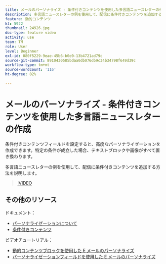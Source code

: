 ```yaml
---
title: メールのパーソナライズ - 条件付きコンテンツを使用した多言語ニュースレターの作成
description: 多言語ニュースレターの例を使用して、配信に条件付きコンテンツを追加する方法を説明します。
feature: 動的コンテンツ
kt: 5922
thumbnail: 24926.jpg
doc-type: feature video
activity: use
team: TM
role: User
level: Beginner
exl-id: 080f5229-9eae-45b6-b0e0-13b4721ad79c
source-git-commit: 8910430585bdaa0db076db9c34b34798f649d39c
workflow-type: tm+mt
source-wordcount: '116'
ht-degree: 82%

---
```


# メールのパーソナライズ - 条件付きコンテンツを使用した多言語ニュースレターの作成

条件付きコンテンツフィールドを設定すると、高度なパーソナライゼーションを作成できます。特定の条件が成立した場合、テキストブロックや画像がすべて置き換わります。

多言語ニュースレターの例を使用して、配信に条件付きコンテンツを追加する方法を説明します。

>[!VIDEO](https://video.tv.adobe.com/v/24926?quality=12)

## その他のリソース

ドキュメント：

* [パーソナライゼーションについて](https://experienceleague.adobe.com/docs/campaign-classic/using/sending-messages/personalizing-deliveries/about-personalization.html?lang=en)
* [条件付きコンテンツ](https://experienceleague.adobe.com/docs/campaign-classic/using/sending-messages/personalizing-deliveries/conditional-content.html?lang=en)

ビデオチュートリアル：

* [動的コンテンツブロックを使用した E メールのパーソナライズ](/help/sending-messages/email-channel/personalization-with-dynamic-content-blocks.md)
* [パーソナライゼーションフィールドを使用した E メールのパーソナライズ](/help/sending-messages/email-channel/personalizing-emails-using-personalization-fields.md)
